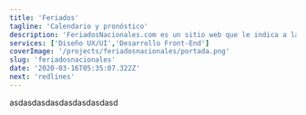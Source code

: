 ```yaml
---
title: 'Feriados'
tagline: 'Calendario y pronóstico'
description: 'FeriadosNacionales.com es un sitio web que le indica a las personas la cantidad de días que faltan para el próximo feriado en su país. Tiene proyección de abarcar  con su servicio a toda latinoamérica y España. A la vez, brinda la posibilidad de que los usuarios obtengan  el pronóstico de tiempo esperado para aquel día y los siguientes. De esta forma, los usuarios pueden planear sus vacaciones.'
services: ['Diseño UX/UI','Desarrollo Front-End']
coverImage: '/projects/feriadosnacionales/portada.png'
slug: 'feriadosnacionales'
date: '2020-03-16T05:35:07.322Z'
next: 'redlines'
---
```


asdasdasdasdasdasdasdasd